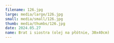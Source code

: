 ```yaml
---
filename: 126.jpg
large: media/large/126.jpg
small: media/small/126.jpg
thumb: media/thumbs/126.jpg
date: 2024.05.27
name: Brat i siostra (olej na płótnie, 30x40cm)
---
```

